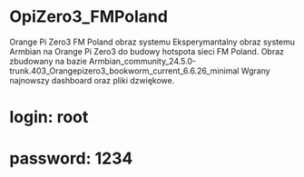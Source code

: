 # OpiZero3_FMPoland
Orange Pi Zero3 FM Poland obraz systemu
Eksperymantalny obraz systemu Armbian na Orange Pi Zero3 do budowy hotspota sieci FM Poland.
Obraz zbudowany na bazie Armbian_community_24.5.0-trunk.403_Orangepizero3_bookworm_current_6.6.26_minimal
Wgrany najnowszy dashboard oraz pliki dzwiękowe. 
# login: root
# password: 1234
